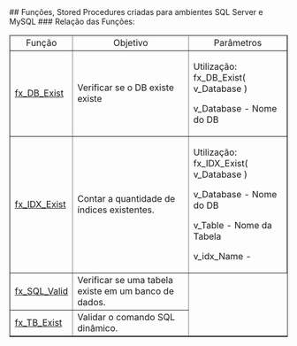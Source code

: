 <!DOCTYPE html>
<html>
    ## Funções, Stored Procedures criadas para ambientes SQL Server e MySQL
    ### Relação das Funções:
    <table border="1" style="width:100%">
        <thead>
            <tr>
                <td align="center">Função</td>
                <td align="center">Objetivo</td>
                <td align="center">Parâmetros</td>
            </tr>
        </thead>
        <!-- -->
        <body>
            <tr>
                <td align="left">
                    <a href="https://github.com/RogerioTonini/MySQL/blob/main/sys/Functions/fx_DB_Exist.sql">fx_DB_Exist </a> 
                </td>
                <td align="left"> Verificar se o DB existe existe </td>
                <td align="left">
                    <p>Utilização: fx_DB_Exist( v_Database )</p> 
                    <p>v_Database - Nome do DB</p>
                </td>
            </tr>
            <!-- -->
            <tr>
            <td align="left">
                <a href="https://github.com/RogerioTonini/MySQL/blob/main/sys/Functions/fx_IDX_Exist.sql">fx_IDX_Exist </a>
            </td>
                <td align="left"> Contar a quantidade de índices existentes. </td>
                <td align="left">
                    <p>Utilização: fx_IDX_Exist( v_Database )</p> 
                    <p>v_Database - Nome do DB
                    <p>v_Table    - Nome da Tabela
                    <p>v_idx_Name - 
                </td>
            </tr>
            <!-- -->
            <tr>
                <td>
                    <a href="https://github.com/RogerioTonini/MySQL/blob/main/sys/Functions/fx_SQL_Valid.sql">fx_SQL_Valid </a>
                </td>
                <td align="left"> Verificar se uma tabela existe em um banco de dados. </td>
            </tr>
            <tr>
                <td>
                    <a href="https://github.com/RogerioTonini/MySQL/blob/main/sys/Functions/fx_TB_Exist.sql">fx_TB_Exist </a>
                </td>
                <td align="left"> Validar o comando SQL dinâmico. </td>
            </tr>
        </body>
    </table>
</html>